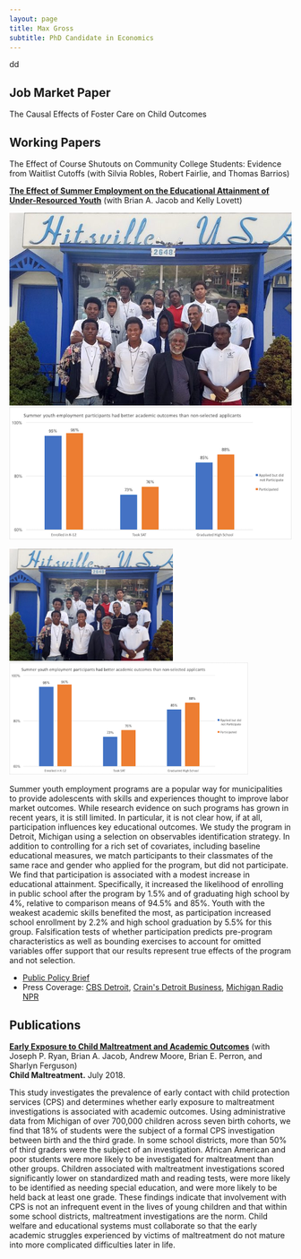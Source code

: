 ```yaml
---
layout: page
title: Max Gross
subtitle: PhD Candidate in Economics
---
```


dd

## Job Market Paper

The Causal Effects of Foster Care on Child Outcomes  

## Working Papers

The Effect of Course Shutouts on Community College Students: Evidence from Waitlist Cutoffs  (with Silvia Robles, Robert Fairlie, and Thomas Barrios) 

[**The Effect of Summer Employment on the Educational Attainment of Under-Resourced Youth**](https://max-gross.github.io/website_documents/detroit_summer_employment.pdf) (with Brian A. Jacob and Kelly Lovett) 

 ![](img/gdyt.jpg?s=200) ![](img/fig_summer_employment.png?s=200)


 <img src="img/gdyt.jpg" width="292" height="200">  <img src="img/fig_summer_employment.png" width="426" height="200"> 


Summer youth employment programs are a popular way for municipalities to provide
adolescents with skills and experiences thought to improve labor market outcomes.
While research evidence on such programs has grown in recent years, it is still limited.
In particular, it is not clear how, if at all, participation influences key educational
outcomes. We study the program in Detroit, Michigan using a selection on observables
identification strategy. In addition to controlling for a rich set of covariates, including
baseline educational measures, we match participants to their classmates of the same
race and gender who applied for the program, but did not participate. We find
that participation is associated with a modest increase in educational attainment.
Specifically, it increased the likelihood of enrolling in public school after the program
by 1.5% and of graduating high school by 4%, relative to comparison means of 94.5%
and 85%. Youth with the weakest academic skills benefited the most, as participation
increased school enrollment by 2.2% and high school graduation by 5.5% for this group.
Falsification tests of whether participation predicts pre-program characteristics as well
as bounding exercises to account for omitted variables offer support that our results represent true effects of the program and not selection.
* [Public Policy Brief](https://max-gross.github.io/website_documents/detroit_summer_employment_brief.pdf)
* Press Coverage: [CBS Detroit](https://detroit.cbslocal.com/2018/04/11/youth-in-detroit-summer-jobs-program-gain-more-than-a-paycheck/), [Crain's Detroit Business](https://www.crainsdetroit.com/article/20180411/news/657856/um-study-detroit-youth-jobs-program-shows-educational-benefits), [Michigan Radio NPR](https://www.michiganradio.org/post/detroit-youth-summer-jobs-program-boosts-graduation-rates-lowers-absences)

## Publications

[**Early Exposure to Child Maltreatment and Academic Outcomes**](https://max-gross.github.io/website_documents/child_maltreatment_academic_outcomes.pdf) (with Joseph P. Ryan, Brian A. Jacob, Andrew Moore, Brian E. Perron, and Sharlyn Ferguson)  
**Child Maltreatment.** July 2018.  

This study investigates the prevalence of early contact with child protection services (CPS) and determines whether early exposure to maltreatment investigations is associated with academic outcomes. Using administrative data from Michigan of over 700,000 children across seven birth cohorts, we find that 18% of students were the subject of a formal CPS investigation between birth and the third grade. In some school districts, more than 50% of third graders were the subject of an investigation. African American and poor students were more likely to be investigated for maltreatment than other groups. Children associated with maltreatment investigations scored significantly lower on standardized math and reading tests, were more likely to be identified as needing special education, and were more likely to be held back at least one grade. These findings indicate that involvement with CPS is not an infrequent event in the lives of young children and that within some school districts, maltreatment investigations are the norm. Child welfare and educational systems must collaborate so that the early academic struggles experienced by victims of maltreatment do not mature into more complicated difficulties later in life.


